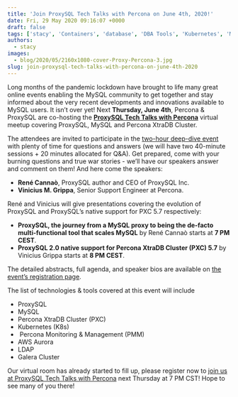 ```yaml
---
title: 'Join ProxySQL Tech Talks with Percona on June 4th, 2020!'
date: Fri, 29 May 2020 09:16:07 +0000
draft: false
tags: ['stacy', 'Containers', 'database', 'DBA Tools', 'Kubernetes', 'MySQL', 'MySQL', 'mysql-and-variants', 'Open Source Databases', 'Percona XtraDB Cluster', 'ProxySQL', 'PXC', 'tools', 'Tools']
authors:
  - stacy
images:
  - blog/2020/05/2160x1080-cover-Proxy-Percona-3.jpg
slug: join-proxysql-tech-talks-with-percona-on-june-4th-2020
---
```


Long months of the pandemic lockdown have brought to life many great online events enabling the MySQL community to get together and stay informed about the very recent developments and innovations available to MySQL users. It isn’t over yet! Next **Thursday, June 4th**, Percona & ProxySQL are co-hosting the [**ProxySQL Tech Talks with Percona**](https://bit.ly/2THdDqv) virtual meetup covering ProxySQL, MySQL and Percona XtraDB Cluster. 

The attendees are invited to participate in the [two-hour deep-dive event](https://bit.ly/2THdDqv) with plenty of time for questions and answers (we will have two 40-minute sessions + 20 minutes allocated for Q&A). Get prepared, come with your burning questions and true war stories - we’ll have our speakers answer and comment on them! And here come the speakers:

*   **René Cannaò**, ProxySQL author and CEO of ProxySQL Inc.
*   **Vinicius M. Grippa**, Senior Support Engineer at Percona.

René and Vinicius will give presentations covering the evolution of ProxySQL and ProxySQL’s native support for PXC 5.7 respectively:

*   **ProxySQL, the journey from a MySQL proxy to being the de-facto multi-functional tool that scales MySQL** by René Cannaò starts at **7 PM CEST**.
*   **ProxySQL 2.0 native support for Percona XtraDB Cluster (PXC) 5.7** by Vinicius Grippa starts at **8 PM CEST**.

The detailed abstracts, full agenda, and speaker bios are available on [the event’s registration page](https://bit.ly/2THdDqv). 

The list of technologies & tools covered at this event will include

*   ProxySQL
*   MySQL
*   Percona XtraDB Cluster (PXC)
*   Kubernetes (K8s)
*    Percona Monitoring & Management (PMM)
*   AWS Aurora
*   LDAP
*   Galera Cluster

Our virtual room has already started to fill up, please register now to [join us at ProxySQL Tech Talks with Percona](https://bit.ly/2THdDqv) next Thursday at 7 PM CST! Hope to see many of you there!